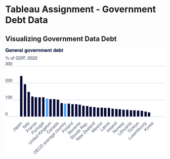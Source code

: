 # Tableau Assignment - Government Debt Data 

## Visualizing Government Data Debt
![plot](export-2024-09-11T04_03_19.394Z.png)



<script type='module' src='https://us-east-1.online.tableau.com/javascripts/api/tableau.embedding.3.latest.min.js'></script><tableau-viz id='tableau-viz' src='https://us-east-1.online.tableau.com/t/sghule-baab53f91d/views/Tableau-Assignment-1/HeatMap' width='1470' height='758' hide-tabs toolbar='bottom' ></tableau-viz>
